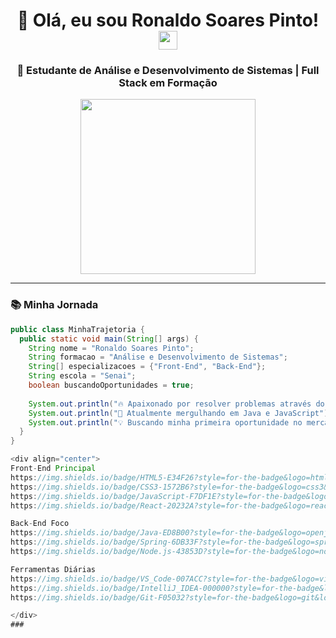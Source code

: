 <h1 align="center"> 
  👋 Olá, eu sou Ronaldo Soares Pinto! 
  <img src="https://media.giphy.com/media/hvRJCLFzcasrR4ia7z/giphy.gif" width="30px">
</h1>

<h3 align="center">
  🚀 Estudante de Análise e Desenvolvimento de Sistemas | Full Stack em Formação
</h3>

<p align="center">
  <img src="https://media.giphy.com/media/ZgTR3UQ9XAWDvqy9jv/giphy.gif" width="280">
</p>

---

### 📚 **Minha Jornada**
```java
public class MinhaTrajetoria {
  public static void main(String[] args) {
    String nome = "Ronaldo Soares Pinto";
    String formacao = "Análise e Desenvolvimento de Sistemas";
    String[] especializacoes = {"Front-End", "Back-End"};
    String escola = "Senai";
    boolean buscandoOportunidades = true;
    
    System.out.println("🔥 Apaixonado por resolver problemas através do código");
    System.out.println("🌱 Atualmente mergulhando em Java e JavaScript");
    System.out.println("💡 Buscando minha primeira oportunidade no mercado tech");
  }
}

<div align="center">
Front-End Principal
https://img.shields.io/badge/HTML5-E34F26?style=for-the-badge&logo=html5&logoColor=white
https://img.shields.io/badge/CSS3-1572B6?style=for-the-badge&logo=css3&logoColor=white
https://img.shields.io/badge/JavaScript-F7DF1E?style=for-the-badge&logo=javascript&logoColor=black
https://img.shields.io/badge/React-20232A?style=for-the-badge&logo=react&logoColor=61DAFB

Back-End Foco
https://img.shields.io/badge/Java-ED8B00?style=for-the-badge&logo=openjdk&logoColor=white
https://img.shields.io/badge/Spring-6DB33F?style=for-the-badge&logo=spring&logoColor=white
https://img.shields.io/badge/Node.js-43853D?style=for-the-badge&logo=node.js&logoColor=white

Ferramentas Diárias
https://img.shields.io/badge/VS_Code-007ACC?style=for-the-badge&logo=visual-studio-code&logoColor=white
https://img.shields.io/badge/IntelliJ_IDEA-000000?style=for-the-badge&logo=intellij-idea&logoColor=white
https://img.shields.io/badge/Git-F05032?style=for-the-badge&logo=git&logoColor=white

</div>
###
